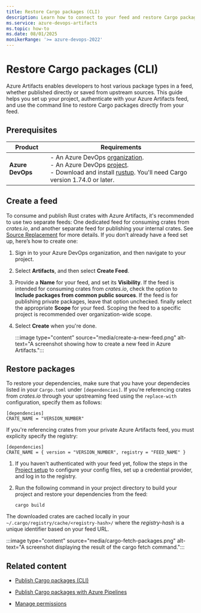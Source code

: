 ```yaml
---
title: Restore Cargo packages (CLI)
description: Learn how to connect to your feed and restore Cargo packages using the command line.
ms.service: azure-devops-artifacts
ms.topic: how-to
ms.date: 08/01/2025
monikerRange: '>= azure-devops-2022'
---
```


# Restore Cargo packages (CLI)

Azure Artifacts enables developers to host various package types in a feed, whether published directly or saved from upstream sources. This guide helps you set up your project, authenticate with your Azure Artifacts feed, and use the command line to restore Cargo packages directly from your feed.

## Prerequisites

|     **Product**    |  **Requirements**  |
|--------------------|--------------------|
| **Azure DevOps**   | - An Azure DevOps [organization](../../organizations/accounts/create-organization.md).<br>- An Azure DevOps [project](../../organizations/projects/create-project.md).<br> - Download and install [rustup](https://rustup.rs/). You'll need Cargo version 1.74.0 or later. |

## Create a feed

To consume and publish Rust crates with Azure Artifacts, it's recommended to use two separate feeds: One dedicated feed for consuming crates from *crates.io*, and another separate feed for publishing your internal crates. See [Source Replacement](https://doc.rust-lang.org/cargo/reference/source-replacement.html#source-replacement) for more details. If you don’t already have a feed set up, here’s how to create one:

1. Sign in to your Azure DevOps organization, and then navigate to your project.

1. Select **Artifacts**, and then select **Create Feed**.

1. Provide a **Name** for your feed, and set its **Visibility**. If the feed is intended for consuming crates from *crates.io*, check the option to **Include packages from common public sources**. If the feed is for publishing private packages, leave that option unchecked. finally select the appropriate **Scope** for your feed. Scoping the feed to a specific project is recommended over organization-wide scope.

1. Select **Create** when you're done.

    :::image type="content" source="media/create-a-new-feed.png" alt-text="A screenshot showing how to create a new feed in Azure Artifacts.":::

## Restore packages

To restore your dependencies, make sure that you have your dependecies listed in your `Cargo.toml` under `[dependencies]`. If you're referencing crates from *crates.io* through your upstreaming feed using the `replace-with` configuration, specify them as follows:

```
[dependencies]
CRATE_NAME = "VERSION_NUMBER"
```

If you're referencing crates from your private Azure Artifacts feed, you must explicity specify the registry:

```
[dependencies]
CRATE_NAME = { version = "VERSION_NUMBER", registry = "FEED_NAME" }
```

1. If you haven't authenticated with your feed yet, follow the steps in the [Project setup](project-setup-cargo.md) to configure your config files, set up a credential provider, and log in to the registry.

1. Run the following command in your project directory to build your project and restore your dependencies from the feed:

    ```
    cargo build
    ```

The downloaded crates are cached locally in your `~/.cargo/registry/cache/<registry-hash>/` where the *registry-hash* is a unique identifier based on your feed URL.

:::image type="content" source="media/cargo-fetch-packages.png" alt-text="A screenshot displaying the result of the cargo fetch command.":::

## Related content

- [Publish Cargo packages (CLI)](cargo-publish.md)

- [Publish Cargo packages with Azure Pipelines](../../pipelines/artifacts/cargo-pipelines.md)

- [Manage permissions](../feeds/feed-permissions.md)
